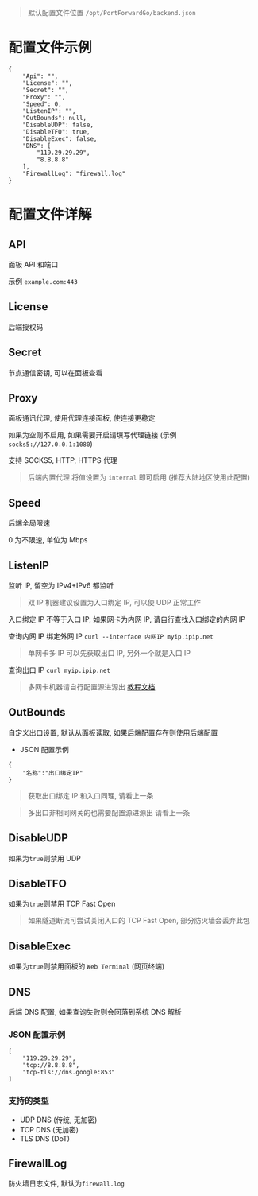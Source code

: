 > 默认配置文件位置 `/opt/PortForwardGo/backend.json`

# 配置文件示例

```
{
    "Api": "",
    "License": "",
    "Secret": "",
    "Proxy": "",
    "Speed": 0,
    "ListenIP": "",
    "OutBounds": null,
    "DisableUDP": false,
    "DisableTFO": true,
    "DisableExec": false,
    "DNS": [
        "119.29.29.29",
        "8.8.8.8"
    ],
    "FirewallLog": "firewall.log"
}

```

# 配置文件详解

## API

面板 API 和端口

示例 `example.com:443`

## License

后端授权码

## Secret

节点通信密钥, 可以在面板查看

## Proxy

面板通讯代理, 使用代理连接面板, 使连接更稳定

如果为空则不启用, 如果需要开启请填写代理链接 (示例 `socks5://127.0.0.1:1080`)

支持 SOCKS5, HTTP, HTTPS 代理

> 后端内置代理 将值设置为 `internal` 即可启用 (推荐大陆地区使用此配置)

## Speed

后端全局限速

0 为不限速, 单位为 Mbps

## ListenIP

监听 IP, 留空为 IPv4+IPv6 都监听

> 双 IP 机器建议设置为入口绑定 IP, 可以使 UDP 正常工作

入口绑定 IP 不等于入口 IP, 如果网卡为内网 IP, 请自行查找入口绑定的内网 IP

查询内网 IP 绑定外网 IP `curl --interface 内网IP myip.ipip.net`

> 单网卡多 IP 可以先获取出口 IP, 另外一个就是入口 IP

查询出口 IP `curl myip.ipip.net`

> 多网卡机器请自行配置源进源出 [教程文档](https://cloud.tencent.com/document/product/1199/44153)

## OutBounds

自定义出口设置, 默认从面板读取, 如果后端配置存在则使用后端配置

- JSON 配置示例

```
{
    "名称":"出口绑定IP"
}
```

> 获取出口绑定 IP 和入口同理, 请看上一条

> 多出口非相同网关的也需要配置源进源出 请看上一条

## DisableUDP

如果为`true`则禁用 UDP

## DisableTFO

如果为`true`则禁用 TCP Fast Open

> 如果隧道断流可尝试关闭入口的 TCP Fast Open, 部分防火墙会丢弃此包

## DisableExec

如果为`true`则禁用面板的 `Web Terminal` (网页终端)

## DNS

后端 DNS 配置, 如果查询失败则会回落到系统 DNS 解析

### JSON 配置示例

```
[
    "119.29.29.29",
    "tcp://8.8.8.8",
    "tcp-tls://dns.google:853"
]
```

### 支持的类型

- UDP DNS (传统, 无加密)
- TCP DNS (无加密)
- TLS DNS (DoT)

## FirewallLog

防火墙日志文件, 默认为`firewall.log`
